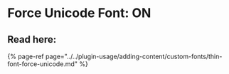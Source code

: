 # Force Unicode Font: ON

## Read here:

{% page-ref page="../../plugin-usage/adding-content/custom-fonts/thin-font-force-unicode.md" %}

